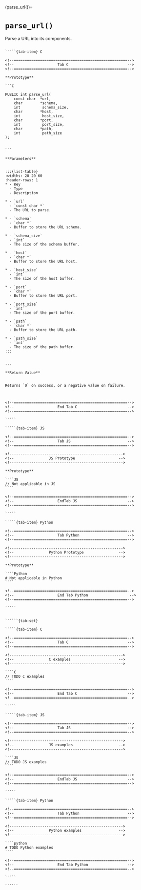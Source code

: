 

<!-- ============================================================== -->
(parse_url())=
# `parse_url()`
<!-- ============================================================== -->


Parse a URL into its components.
        

<!------------------------------------------------------------>
<!--                    Prototypes                          -->
<!------------------------------------------------------------>

``````{tab-set}

`````{tab-item} C

<!--====================================================-->
<!--                    Tab C                           -->
<!--====================================================-->

**Prototype**

```C

PUBLIC int parse_url(
    const char  *url,
    char        *schema,
    int          schema_size,
    char        *host,
    int          host_size,
    char        *port,
    int          port_size,
    char        *path,
    int          path_size
);
        

```

**Parameters**


:::{list-table}
:widths: 20 20 60
:header-rows: 1
* - Key
  - Type
  - Description

* - `url`
  - `const char *`
  - The URL to parse.

* - `schema`
  - `char *`
  - Buffer to store the URL schema.

* - `schema_size`
  - `int`
  - The size of the schema buffer.

* - `host`
  - `char *`
  - Buffer to store the URL host.

* - `host_size`
  - `int`
  - The size of the host buffer.

* - `port`
  - `char *`
  - Buffer to store the URL port.

* - `port_size`
  - `int`
  - The size of the port buffer.

* - `path`
  - `char *`
  - Buffer to store the URL path.

* - `path_size`
  - `int`
  - The size of the path buffer.
:::
        

---

**Return Value**


Returns `0` on success, or a negative value on failure.
        


<!--====================================================-->
<!--                    End Tab C                       -->
<!--====================================================-->

`````

`````{tab-item} JS

<!--====================================================-->
<!--                    Tab JS                          -->
<!--====================================================-->

<!---------------------------------------------------->
<!--                JS Prototype                    -->
<!---------------------------------------------------->

**Prototype**

````JS
// Not applicable in JS
````

<!--====================================================-->
<!--                    EndTab JS                       -->
<!--====================================================-->

`````

`````{tab-item} Python

<!--====================================================-->
<!--                    Tab Python                      -->
<!--====================================================-->

<!---------------------------------------------------->
<!--                Python Prototype                -->
<!---------------------------------------------------->

**Prototype**

````Python
# Not applicable in Python
````

<!--====================================================-->
<!--                    End Tab Python                   -->
<!--====================================================-->

`````

``````

<!------------------------------------------------------------>
<!--                    Examples                            -->
<!------------------------------------------------------------>

```````{dropdown} Examples

``````{tab-set}

`````{tab-item} C

<!--====================================================-->
<!--                    Tab C                           -->
<!--====================================================-->

<!---------------------------------------------------->
<!--                C examples                      -->
<!---------------------------------------------------->

````C
// TODO C examples
````

<!--====================================================-->
<!--                    End Tab C                       -->
<!--====================================================-->

`````

`````{tab-item} JS

<!--====================================================-->
<!--                    Tab JS                          -->
<!--====================================================-->

<!---------------------------------------------------->
<!--                JS examples                     -->
<!---------------------------------------------------->

````JS
// TODO JS examples
````

<!--====================================================-->
<!--                    EndTab JS                       -->
<!--====================================================-->

`````

`````{tab-item} Python

<!--====================================================-->
<!--                    Tab Python                      -->
<!--====================================================-->

<!---------------------------------------------------->
<!--                Python examples                 -->
<!---------------------------------------------------->

````python
# TODO Python examples
````

<!--====================================================-->
<!--                    End Tab Python                  -->
<!--====================================================-->

`````

``````

```````
